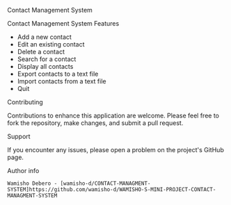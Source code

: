 Contact Management System

Contact Management System Features

 - Add a new contact
 - Edit an existing contact
 - Delete a contact
 - Search for a contact
 - Display all contacts
 - Export contacts to a text file
 - Import contacts from a text file
 - Quit

Contributing

  Contributions to enhance this application are welcome. Please feel free to fork the repository, make changes, and submit a pull request.

Support

  If you encounter any issues, please open a problem on the project's GitHub page.

Author info

    Wamisho Debero - [wamisho-d/CONTACT-MANAGMENT-SYSTEM]https://github.com/wamisho-d/WAMISHO-S-MINI-PROJECT-CONTACT-MANAGMENT-SYSTEM
